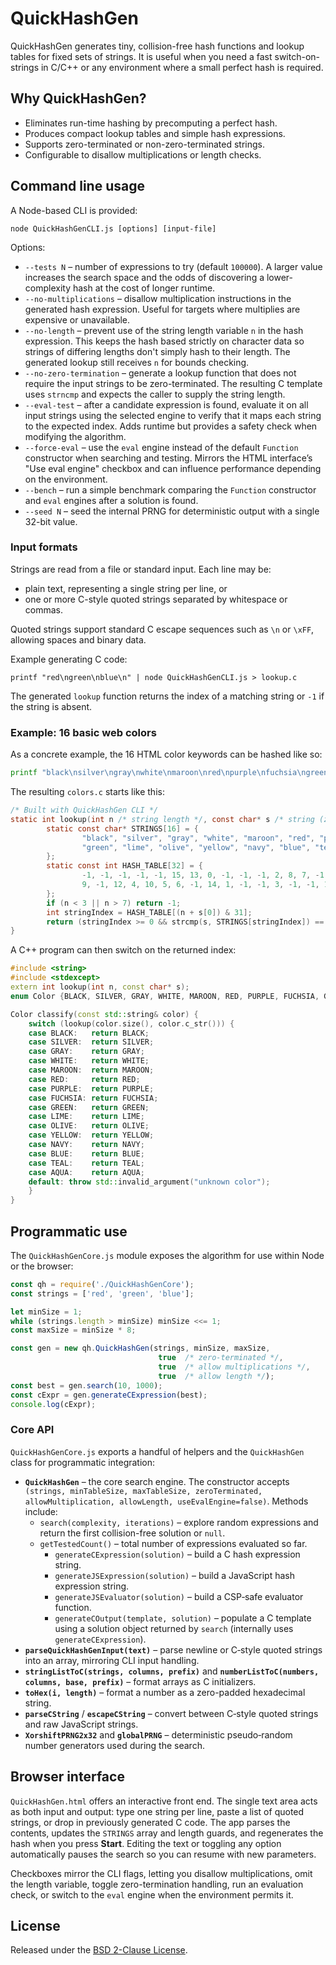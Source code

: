 # QuickHashGen

QuickHashGen generates tiny, collision-free hash functions and lookup tables for fixed sets of strings. It is useful when you need a fast switch-on-strings in C/C++ or any environment where a small perfect hash is required.

## Why QuickHashGen?

- Eliminates run-time hashing by precomputing a perfect hash.
- Produces compact lookup tables and simple hash expressions.
- Supports zero-terminated or non-zero-terminated strings.
- Configurable to disallow multiplications or length checks.

## Command line usage

A Node-based CLI is provided:

```
node QuickHashGenCLI.js [options] [input-file]
```

Options:

* `--tests N` &ndash; number of expressions to try (default `100000`). A larger value
  increases the search space and the odds of discovering a lower-complexity hash
  at the cost of longer runtime.
* `--no-multiplications` &ndash; disallow multiplication instructions in the generated
  hash expression. Useful for targets where multiplies are expensive or
  unavailable.
* `--no-length` &ndash; prevent use of the string length variable `n` in the hash
  expression. This keeps the hash based strictly on character data so strings of
  differing lengths don't simply hash to their length. The generated lookup still
  receives `n` for bounds checking.
* `--no-zero-termination` &ndash; generate a lookup function that does not require the
  input strings to be zero-terminated. The resulting C template uses `strncmp`
  and expects the caller to supply the string length.
* `--eval-test` &ndash; after a candidate expression is found, evaluate it on all input
  strings using the selected engine to verify that it maps each string to the
  expected index. Adds runtime but provides a safety check when modifying the
  algorithm.
* `--force-eval` &ndash; use the `eval` engine instead of the default `Function`
  constructor when searching and testing. Mirrors the HTML interface’s "Use eval
  engine" checkbox and can influence performance depending on the environment.
* `--bench` &ndash; run a simple benchmark comparing the `Function` constructor and
  `eval` engines after a solution is found.
 * `--seed N` &ndash; seed the internal PRNG for deterministic output with a single
   32-bit value.

### Input formats

Strings are read from a file or standard input. Each line may be:

* plain text, representing a single string per line, or
* one or more C-style quoted strings separated by whitespace or commas.

Quoted strings support standard C escape sequences such as `\n` or `\xFF`,
allowing spaces and binary data.

Example generating C code:

```
printf "red\ngreen\nblue\n" | node QuickHashGenCLI.js > lookup.c
```

The generated `lookup` function returns the index of a matching string or `-1` if the string is absent.

### Example: 16 basic web colors

As a concrete example, the 16 HTML color keywords can be hashed like so:

```bash
printf "black\nsilver\ngray\nwhite\nmaroon\nred\npurple\nfuchsia\ngreen\nlime\nolive\nyellow\nnavy\nblue\nteal\naqua\n" | node QuickHashGenCLI.js > colors.c
```

The resulting `colors.c` starts like this:

```c
/* Built with QuickHashGen CLI */
static int lookup(int n /* string length */, const char* s /* string (zero terminated) */) {
        static const char* STRINGS[16] = {
                "black", "silver", "gray", "white", "maroon", "red", "purple", "fuchsia",
                "green", "lime", "olive", "yellow", "navy", "blue", "teal", "aqua"
        };
        static const int HASH_TABLE[32] = {
                -1, -1, -1, -1, -1, 15, 13, 0, -1, -1, -1, 2, 8, 7, -1, -1,
                9, -1, 12, 4, 10, 5, 6, -1, 14, 1, -1, -1, 3, -1, -1, 11
        };
        if (n < 3 || n > 7) return -1;
        int stringIndex = HASH_TABLE[(n + s[0]) & 31];
        return (stringIndex >= 0 && strcmp(s, STRINGS[stringIndex]) == 0) ? stringIndex : -1;
}
```

A C++ program can then switch on the returned index:

```cpp
#include <string>
#include <stdexcept>
extern int lookup(int n, const char* s);
enum Color {BLACK, SILVER, GRAY, WHITE, MAROON, RED, PURPLE, FUCHSIA, GREEN, LIME, OLIVE, YELLOW, NAVY, BLUE, TEAL, AQUA};

Color classify(const std::string& color) {
    switch (lookup(color.size(), color.c_str())) {
    case BLACK:   return BLACK;
    case SILVER:  return SILVER;
    case GRAY:    return GRAY;
    case WHITE:   return WHITE;
    case MAROON:  return MAROON;
    case RED:     return RED;
    case PURPLE:  return PURPLE;
    case FUCHSIA: return FUCHSIA;
    case GREEN:   return GREEN;
    case LIME:    return LIME;
    case OLIVE:   return OLIVE;
    case YELLOW:  return YELLOW;
    case NAVY:    return NAVY;
    case BLUE:    return BLUE;
    case TEAL:    return TEAL;
    case AQUA:    return AQUA;
    default: throw std::invalid_argument("unknown color");
    }
}
```

## Programmatic use

The `QuickHashGenCore.js` module exposes the algorithm for use within Node or the browser:

```javascript
const qh = require('./QuickHashGenCore');
const strings = ['red', 'green', 'blue'];

let minSize = 1;
while (strings.length > minSize) minSize <<= 1;
const maxSize = minSize * 8;

const gen = new qh.QuickHashGen(strings, minSize, maxSize,
                                 true  /* zero-terminated */,
                                 true  /* allow multiplications */,
                                 true  /* allow length */);
const best = gen.search(10, 1000);
const cExpr = gen.generateCExpression(best);
console.log(cExpr);
```

### Core API

`QuickHashGenCore.js` exports a handful of helpers and the `QuickHashGen`
class for programmatic integration:

* **`QuickHashGen`** – the core search engine. The constructor accepts
  `(strings, minTableSize, maxTableSize, zeroTerminated,
  allowMultiplication, allowLength, useEvalEngine=false)`.
  Methods include:
  * `search(complexity, iterations)` – explore random expressions and return
    the first collision-free solution or `null`.
  * `getTestedCount()` – total number of expressions evaluated so far.
    * `generateCExpression(solution)` – build a C hash expression string.
    * `generateJSExpression(solution)` – build a JavaScript hash expression string.
    * `generateJSEvaluator(solution)` – build a CSP‑safe evaluator function.
    * `generateCOutput(template, solution)` – populate a C template using a
      solution object returned by `search` (internally uses `generateCExpression`).
* **`parseQuickHashGenInput(text)`** – parse newline or C‑style quoted
  strings into an array, mirroring CLI input handling.
* **`stringListToC(strings, columns, prefix)`** and
  **`numberListToC(numbers, columns, base, prefix)`** – format arrays as C
  initializers.
* **`toHex(i, length)`** – format a number as a zero-padded hexadecimal
  string.
* **`parseCString`** / **`escapeCString`** – convert between C‑style quoted
  strings and raw JavaScript strings.
* **`XorshiftPRNG2x32`** and **`globalPRNG`** – deterministic pseudo‑random
  number generators used during the search.

## Browser interface

`QuickHashGen.html` offers an interactive front end. The single text area
acts as both input and output: type one string per line, paste a list of
quoted strings, or drop in previously generated C code. The app parses the
contents, updates the `STRINGS` array and length guards, and regenerates
the hash when you press **Start**. Editing the text or toggling any option
automatically pauses the search so you can resume with new parameters.

Checkboxes mirror the CLI flags, letting you disallow multiplications,
omit the length variable, toggle zero-termination handling, run an
evaluation check, or switch to the `eval` engine when the environment
permits it.

## License

Released under the [BSD 2-Clause License](LICENSE).
